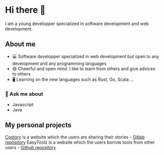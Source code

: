 # Hi there 👋

I am  a young developper specialized in software development and web development.

## About me

- :computer: Software developper specialized in web development but open to any development and any programming languages
- :smile: Cheerful and open mind. I like to learn from others and give advices to others
- 🖥️ Learning on the new languages such as Rust, Go, Scala ...

### 💬 Ask me about 

- Javascript
- Java

<!--
**BPotet/BPotet** is a ✨ _special_ ✨ repository because its `README.md` (this file) appears on your GitHub profile.

Here are some ideas to get you started:

- 🔭 I’m currently working on ...
- 🌱 I’m currently learning ...
- 👯 I’m looking to collaborate on ...
- 🤔 I’m looking for help with ...
- 💬 Ask me about ...
- 📫 How to reach me: ...
- 😄 Pronouns: ...
- ⚡ Fun fact: ...
-->

## My personal projects

[Costory](https://costory.ch/) is a website which the users are sharing their stories - [Gitlab repository](https://gitlab.com/corona-digital/costory)
EasyToolz is a website which the users borrow tools from other users - [Github repository](https://github.com/Double-i/HEIGVD-PRO-B-05)
